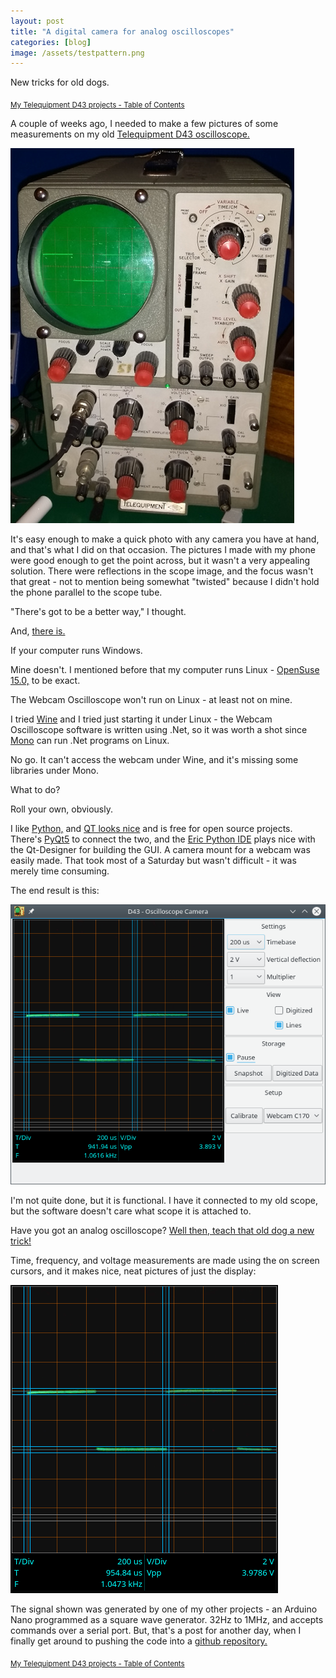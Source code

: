 ```yaml
---
layout: post
title: "A digital camera for analog oscilloscopes"
categories: [blog]
image: /assets/testpattern.png
--- 
```


New tricks for old dogs.

<sub>[My Telequipment D43 projects - Table of Contents](d43toc)</sub>

A couple of weeks ago, I needed to make a few pictures of some measurements on my old [Telequipment D43 oscilloscope.](http://w140.com/tekwiki/wiki/Telequipment_D43)

![D43-Photo](/assets/D43.jpg)

It's easy enough to make a quick photo with any camera you have at hand, and that's what I did on that occasion.  The pictures I made with my phone were good enough to get the point across, but it wasn't a very appealing solution.  There were reflections in the scope image, and the focus wasn't that great - not to mention being somewhat "twisted" because I didn't hold the phone parallel to the scope tube.

"There's got to be a better way," I thought.

And, [there is.](http://www.fadstoobsessions.com/Downloads-Products/Webcam-Oscilloscope.php)

If your computer runs Windows. 

Mine doesn't.  I mentioned before that my computer runs Linux - [OpenSuse 15.0,](https://en.opensuse.org/Portal:15.0) to be exact.

The Webcam Oscilloscope won't run on Linux - at least not on mine.

I tried [Wine](https://www.winehq.org/) and I tried just starting it under Linux - the Webcam Oscilloscope software is written using .Net, so it was worth a shot since [Mono](https://www.mono-project.com/) can run .Net programs on Linux.

No go.  It can't access the webcam under Wine, and it's missing some libraries under Mono.

What to do?

Roll your own, obviously.

I like [Python,](https://www.python.org/) and [QT looks nice](https://www.qt.io/) and is free for open source projects.  There's [PyQt5](https://pypi.org/project/PyQt5/) to connect the two, and the [Eric Python IDE](https://eric-ide.python-projects.org/) plays nice with the Qt-Designer for building the GUI.  A camera mount for a webcam was easily made.  That took most of a Saturday but wasn't difficult - it was merely time consuming.

The end result is this:

![Screenshot of the D43 Camera](/assets/screenshot-D43Camera1.png)

I'm not quite done, but it is functional.  I have it connected to my old scope, but the software doesn't care what scope it is attached to.

Have you got an analog oscilloscope?  [Well then, teach that old dog a new trick!](https://github.com/JosephEoff/D43)

Time, frequency, and voltage measurements are made using the on screen cursors, and it makes nice, neat pictures of just the display:

![Camera output](/assets/testpattern.png)

The signal shown was generated by one of my other projects - an Arduino Nano programmed as a square wave generator.  32Hz to 1MHz, and accepts commands over a serial port.  But, that's a post for another day, when I finally get around to pushing the code into a [github repository.](https://github.com/JosephEoff)

<sub>[My Telequipment D43 projects - Table of Contents](d43toc)</sub>
